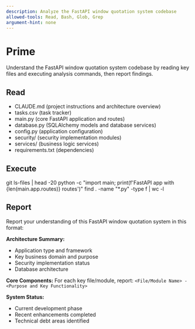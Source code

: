 ```yaml
---
description: Analyze the FastAPI window quotation system codebase
allowed-tools: Read, Bash, Glob, Grep
argument-hint: none
---
```


# Prime

Understand the FastAPI window quotation system codebase by reading key files and executing analysis commands, then report findings.

## Read

- CLAUDE.md (project instructions and architecture overview)
- tasks.csv (task tracker)
- main.py (core FastAPI application and routes)
- database.py (SQLAlchemy models and database services)
- config.py (application configuration)
- security/ (security implementation modules)
- services/ (business logic services)
- requirements.txt (dependencies)

## Execute

git ls-files | head -20
python -c "import main; print(f'FastAPI app with {len(main.app.routes)} routes')"
find . -name "*.py" -type f | wc -l

## Report

Report your understanding of this FastAPI window quotation system in this format:

**Architecture Summary:**
- Application type and framework
- Key business domain and purpose
- Security implementation status
- Database architecture

**Core Components:**
For each key file/module, report:
`<File/Module Name> - <Purpose and Key Functionality>`

**System Status:**
- Current development phase
- Recent enhancements completed
- Technical debt areas identified